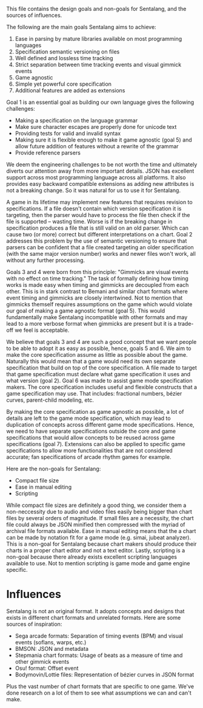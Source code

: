 This file contains the design goals and non-goals for Sentalang, and the sources of influences.

The following are the main goals Sentalang aims to achieve:
1. Ease in parsing by mature libraries available on most programming languages
2. Specification semantic versioning on files
3. Well defined and lossless time tracking
4. Strict separation between time tracking events and visual gimmick events
5. Game agnostic
6. Simple yet powerful core specification
7. Additional features are added as extensions


Goal 1 is an essential goal as building our own language gives the following challenges:
- Making a specification on the language grammar
- Make sure character escapes are properly done for unicode text
- Providing tests for valid and invalid syntax
- Making sure it is flexible enough to make it game agnostic (goal 5) and allow future addition of features without a rewrite of the grammar
- Provide reference parsers

We deem the engineering challenges to be not worth the time and ultimately diverts our attention away from more important details. JSON has excellent support across most programming language across all platforms. It also provides easy backward compatible extensions as adding new attributes is not a breaking change. So it was natural for us to use it for Sentalang.

A game in its lifetime may implement new features that requires revision to specifications. If a file doesn't contain which version specification it is targeting, then the parser would have to process the file then check if the file is supported – wasting time. Worse is if the breaking change in specification produces a file that is still valid on an old parser. Which can cause two (or more) correct but different interpretations on a chart. Goal 2 addresses this problem by the use of semantic versioning to ensure that parsers can be confident that a file created targeting an older specification (with the same major version number) works and newer files won't work, all without any further processing.

Goals 3 and 4 were born from this principle: "Gimmicks are visual events with no effect on time tracking." The task of formally defining how timing works is made easy when timing and gimmicks are decoupled from each other. This is in stark contrast to Bemani and similar chart formats where event timing and gimmicks are closely intertwined. Not to mention that gimmicks themself requires assumptions on the game which would violate our goal of making a game agnostic format (goal 5). This would fundamentally make Sentalang incompatible with other formats and may lead to a more verbose format when gimmicks are present but it is a trade-off we feel is acceptable.

We believe that goals 3 and 4 are such a good concept that we want people to be able to adopt it as easy as possible, hence, goals 5 and 6. We aim to make the core specification assume as little as possible about the game. Naturally this would mean that a game would need its own separate specification that build on top of the core specification. A file made to target that game specification must declare what game specification it uses and what version (goal 2).  Goal 6 was made to assist game mode specification makers. The core specification includes useful and flexible constructs that a game specification may use. That includes: fractional numbers, bézier curves, parent-child modeling, etc.

By making the core specification as game agnostic as possible, a lot of details are left to the game mode specification, which may lead to duplication of concepts across different game mode specifications. Hence, we need to have separate specifications outside the core and game specifications that would allow concepts to be reused across game specifications (goal 7). Extensions can also be applied to specific game specifications to allow more functionalities that are not considered accurate; fan specifications of arcade rhythm games for example.

Here are the non-goals for Sentalang:
- Compact file size
- Ease in manual editing
- Scripting

While compact file sizes are definitely a good thing, we consider them a non-neccessity due to audio and video files easily being bigger than chart files by several orders of magnitude. If small files are a necessity, the chart file could always be JSON minified then compressed with the myriad of archival file formats available. Ease in manual editing means that the a chart can be made by notation fit for a game mode (e.g. simai, jubeat analyzer). This is a non-goal for Sentalang because chart makers should produce their charts in a proper chart editor and not a text editor. Lastly, scripting is a non-goal because there already exists excellent scripting languages available to use. Not to mention scripting is game mode and game engine specific.

# Influences

Sentalang is not an original format. It adopts concepts and designs that exists in different chart formats and unrelated formats. Here are some sources of inspiration:
- Sega arcade formats: Separation of timing events (BPM) and visual events (soflans, warps, etc.)
- BMSON: JSON and metadata
- Stepmania chart formats: Usage of beats as a measure of time and other gimmick events
- Osu! format: Offset event
- Bodymovin/Lottie files: Representation of bézier curves in JSON format

Plus the vast number of chart formats that are specific to one game. We've done research on a lot of them to see what assumptions we can and can't make.
